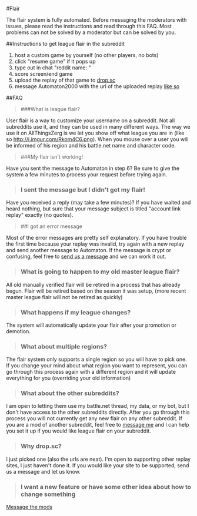 #Flair

The flair system is fully automated.  Before messaging the moderators with issues, please read the instructions and read through this FAQ.  Most problems can not be solved by a moderator but can be solved by you.

##Instructions to get league flair in the subreddit

1. host a custom game by yourself (no other players, no bots)
2. click "resume game" if it pops up
3. type out in chat "reddit name: <redditname>"
4. score screen/end game
5. upload the replay of that game to [drop.sc](http://drop.sc/)
6. message Automaton2000 with the url of the uploaded replay [like so](http://www.reddit.com/message/compose/?to=Automaton2000&subject=account%20link%20replay&message=http://drop.sc/123456789)



##FAQ

> ###What is league flair?

User flair is a way to customize your username on a subreddit.  Not all subreddits use it, and they can be used in many different ways.  The way we use it on AllThingsZerg is we let you show off what league you are in (like so http://i.imgur.com/Rkom4C6.png).  When you mouse over a user you will be informed of his region and his battle.net name and character code.

> ###My flair isn't working!

Have you sent the message to Automaton in step 6?  Be sure to give the system a few minutes to process your request before trying again.

> ### I sent the message but I didn't get my flair!

Have you received a reply (may take a few minutes)?  If you have waited and heard nothing, but sure that your message subject is titled "account link replay" exactly (no quotes).

> ##I got an error message

Most of the error messages are pretty self explanatory.  If you have trouble the first time because your replay was invalid, try again with a new replay and send another message to Automaton.  If the message is crypt or confusing, feel free to [send us a message](http://www.reddit.com/message/compose?to=%2Fr%2FAllThingsZerg) and we can work it out.


> ### What is going to happen to my old master league flair?

All old manually verified flair will be retired in a process that has already begun.  Flair will be retired based on the season it was setup, (more recent master league flair will not be retired as quickly)

> ### What happens if my league changes?

The system will automatically update your flair after your promotion or demotion.

> ### What about multiple regions?

The flair system only supports a single region so you will have to pick one.  If you change your mind about what region you want to represent, you can go through this process again with a different region and it will update everything for you (overriding your old information)

> ### What about the other subreddits?

I am open to letting them use my battle.net thread, my data, or my bot, but I don't have access to the other subreddits directly.  After you go through this process you will not currently get any new flair on any other subreddit.  If you are a mod of another subreddit, feel free to [message me](http://www.reddit.com/message/compose/?to=jo3m3tal) and I can help you set it up if you would like league flair on your subreddit.

> ### Why drop.sc?

I just picked one (also the urls are neat).  I'm open to supporting other replay sites, I just haven't done it.  If you would like your site to be supported, send us a message and let us know.

> ### I want a new feature or have some other idea about how to change something

[Message the mods](http://www.reddit.com/message/compose?to=%2Fr%2Fallthingszerg)
